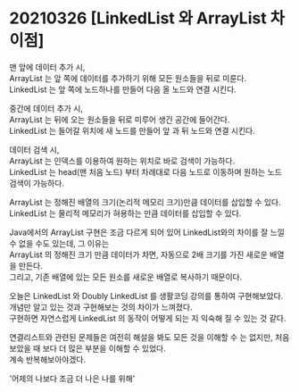# 20210326 [LinkedList 와 ArrayList 차이점]

맨 앞에 데이터 추가 시,  
ArrayList 는 앞 쪽에 데이터를 추가하기 위해 모든 원소들을 뒤로 미룬다.  
LinkedList 는 앞 쪽에 노드하나를 만들어 다음 올 노드와 연결 시킨다.  

중간에 데이터 추가 시,  
ArrayList 는 뒤에 오는 원소들을 뒤로 미루어 생긴 공간에 들어간다.  
LinkedList 는 들어갈 위치에 새 노드를 만들어 앞 과 뒤 노드와 연결 시킨다.  

데이터 검색 시,  
ArrayList 는 인덱스를 이용하여 원하는 위치로 바로 검색이 가능하다.  
LinkedList 는 head(맨 처음 노드) 부터 차례대로 다음 노드로 이동하며 원하는 노드 검색이 가능하다.  

ArrayList 는 정해진 배열의 크기(논리적 메모리 크기)만큼 데이터를 삽입할 수 있다.  
LinkedList 는 물리적 메모리가 혀용하는 만큼 데이터를 삽입할 수 있다.  

Java에서의 ArrayList 구현은 조금 다르게 되어 있어 LinkedList와의 차이를 잘 느낄 수 없을 수도 있는데, 그 이유는  
ArrayList 의 정해진 크기 만큼 데이터가 차면, 자동으로 2배 크기를 가진 새로운 배열을 만든다.  
그리고, 기존 배열에 있는 모든 원소를 새로운 배열로 복사하기 때문이다.  

오늘은 LinkedList 와 Doubly LinkedList 를 생활코딩 강의를 통하여 구현해보았다.  
개념만 알고 있는 것과 구현해보는 것의 차이가 느껴졌다.  
구현하면 자연스럽게 LinkedList 의 동작이 어떻게 되는 지 익숙해 질 수 있는 것 같다.  

연결리스트와 관련된 문제들은 여전히 해설을 봐도 모든 것을 이해할 수 는 없지만, 처음 보았을 때 보다 더 많은 부분을 이해할 수 있었다.  
계속 반복해보아야겠다.  

'어제의 나보다 조금 더 나은 나를 위해'
